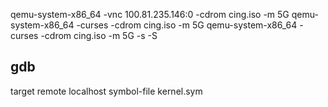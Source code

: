 qemu-system-x86_64  -vnc 100.81.235.146:0 -cdrom cing.iso -m 5G
qemu-system-x86_64  -curses -cdrom cing.iso -m 5G
qemu-system-x86_64  -curses -cdrom cing.iso -m 5G -s -S

## gdb
target remote localhost
symbol-file kernel.sym

